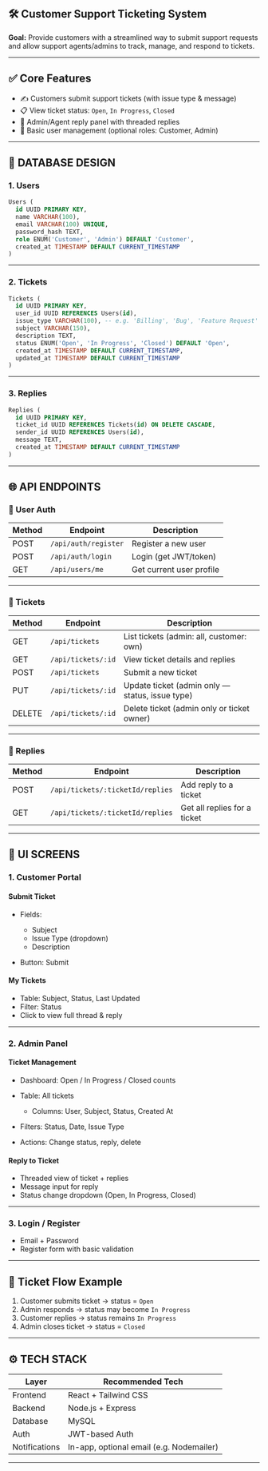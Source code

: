 
## 🛠️ Customer Support Ticketing System

**Goal:** Provide customers with a streamlined way to submit support requests and allow support agents/admins to track, manage, and respond to tickets.

---

## ✅ Core Features

* ✍️ Customers submit support tickets (with issue type & message)
* 📋 View ticket status: `Open`, `In Progress`, `Closed`
* 💬 Admin/Agent reply panel with threaded replies
* 👥 Basic user management (optional roles: Customer, Admin)

---

## 🧱 DATABASE DESIGN

### 1. **Users**

```sql
Users (
  id UUID PRIMARY KEY,
  name VARCHAR(100),
  email VARCHAR(100) UNIQUE,
  password_hash TEXT,
  role ENUM('Customer', 'Admin') DEFAULT 'Customer',
  created_at TIMESTAMP DEFAULT CURRENT_TIMESTAMP
)
```

---

### 2. **Tickets**

```sql
Tickets (
  id UUID PRIMARY KEY,
  user_id UUID REFERENCES Users(id),
  issue_type VARCHAR(100), -- e.g. 'Billing', 'Bug', 'Feature Request'
  subject VARCHAR(150),
  description TEXT,
  status ENUM('Open', 'In Progress', 'Closed') DEFAULT 'Open',
  created_at TIMESTAMP DEFAULT CURRENT_TIMESTAMP,
  updated_at TIMESTAMP DEFAULT CURRENT_TIMESTAMP
)
```

---

### 3. **Replies**

```sql
Replies (
  id UUID PRIMARY KEY,
  ticket_id UUID REFERENCES Tickets(id) ON DELETE CASCADE,
  sender_id UUID REFERENCES Users(id),
  message TEXT,
  created_at TIMESTAMP DEFAULT CURRENT_TIMESTAMP
)
```

---

## 🌐 API ENDPOINTS

### 🔹 User Auth

| Method | Endpoint             | Description              |
| ------ | -------------------- | ------------------------ |
| POST   | `/api/auth/register` | Register a new user      |
| POST   | `/api/auth/login`    | Login (get JWT/token)    |
| GET    | `/api/users/me`      | Get current user profile |

---

### 🔹 Tickets

| Method | Endpoint           | Description                                     |
| ------ | ------------------ | ----------------------------------------------- |
| GET    | `/api/tickets`     | List tickets (admin: all, customer: own)        |
| GET    | `/api/tickets/:id` | View ticket details and replies                 |
| POST   | `/api/tickets`     | Submit a new ticket                             |
| PUT    | `/api/tickets/:id` | Update ticket (admin only — status, issue type) |
| DELETE | `/api/tickets/:id` | Delete ticket (admin only or ticket owner)      |

---

### 🔹 Replies

| Method | Endpoint                         | Description                  |
| ------ | -------------------------------- | ---------------------------- |
| POST   | `/api/tickets/:ticketId/replies` | Add reply to a ticket        |
| GET    | `/api/tickets/:ticketId/replies` | Get all replies for a ticket |

---

## 🎨 UI SCREENS

### 1. **Customer Portal**

#### Submit Ticket

* Fields:

  * Subject
  * Issue Type (dropdown)
  * Description
* Button: Submit

#### My Tickets

* Table: Subject, Status, Last Updated
* Filter: Status
* Click to view full thread & reply

---

### 2. **Admin Panel**

#### Ticket Management

* Dashboard: Open / In Progress / Closed counts
* Table: All tickets

  * Columns: User, Subject, Status, Created At
* Filters: Status, Date, Issue Type
* Actions: Change status, reply, delete

#### Reply to Ticket

* Threaded view of ticket + replies
* Message input for reply
* Status change dropdown (Open, In Progress, Closed)

---

### 3. **Login / Register**

* Email + Password
* Register form with basic validation

---

## 🔁 Ticket Flow Example

1. Customer submits ticket → status = `Open`
2. Admin responds → status may become `In Progress`
3. Customer replies → status remains `In Progress`
4. Admin closes ticket → status = `Closed`

---

## ⚙️ TECH STACK

| Layer         | Recommended Tech                            |
| ------------- | ------------------------------------------- |
| Frontend      | React + Tailwind CSS                        |
| Backend       | Node.js + Express            |
| Database      | MySQL                       |
| Auth          | JWT-based Auth                |
| Notifications | In-app, optional email (e.g. Nodemailer)    |

---
